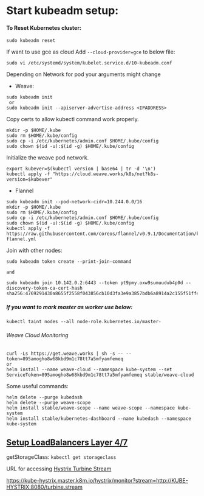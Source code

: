 # Start kubeadm setup:

#### To Reset Kubernetes cluster:
```
sudo kubeadm reset
```

If want to use gce as cloud
Add `--cloud-provider=gce` to below file:


`
sudo vi /etc/systemd/system/kubelet.service.d/10-kubeadm.conf
`

Depending on Network for pod your arguments might change
- Weave:
```
sudo kubeadm init
 or
sudo kubeadm init --apiserver-advertise-address <IPADDRESS>
```
Copy certs to allow kubectl command work properly.
```
mkdir -p $HOME/.kube
sudo rm $HOME/.kube/config
sudo cp -i /etc/kubernetes/admin.conf $HOME/.kube/config
sudo chown $(id -u):$(id -g) $HOME/.kube/config
```
Initialize the weave pod network.
```
export kubever=$(kubectl version | base64 | tr -d '\n')
kubectl apply -f "https://cloud.weave.works/k8s/net?k8s-version=$kubever"
```
- Flannel
```
sudo kubeadm init --pod-network-cidr=10.244.0.0/16
mkdir -p $HOME/.kube
sudo rm $HOME/.kube/config
sudo cp -i /etc/kubernetes/admin.conf $HOME/.kube/config
sudo chown $(id -u):$(id -g) $HOME/.kube/config
kubectl apply -f https://raw.githubusercontent.com/coreos/flannel/v0.9.1/Documentation/kube-flannel.yml
```

Join with other nodes:
```
sudo kubeadm token create --print-join-command

and

sudo kubeadm join 10.142.0.2:6443 --token pt9pmy.oxw9sumuudub4p0d --discovery-token-ca-cert-hash sha256:4769291430a8655f2558f043856cb10d3fa3e9a3857bdb6a8914a2c155f51ff4
```

##### If you want to mark master as worker use below:

```
kubectl taint nodes --all node-role.kubernetes.io/master-
```

###### Weave Cloud Monitoring
```
curl -Ls https://get.weave.works | sh -s -- --token=895amogho8w68kbd9m1c78tt7a5mfyamfemeq
or
helm install --name weave-cloud --namespace kube-system --set ServiceToken=895amogho8w68kbd9m1c78tt7a5mfyamfemeq stable/weave-cloud
```


Some useful commands:
```
helm delete --purge kubedash
helm delete --purge weave-scope
helm install stable/weave-scope --name weave-scope --namespace kube-system
helm install stable/kubernetes-dashboard --name kubedash --namespace kube-system
```

## [Setup LoadBalancers Layer 4/7](https://github.com/amitkshirsagar13/kube-server/blob/master/minikube/bin/README.md)



getStorageClass: `kubectl get storageclass`

URL for accessing [Hystrix Turbine Stream](https://kube-hystrix.master.k8m.io/hystrix/monitor?stream=http://KUBE-HYSTRIX:8080/turbine.stream)

https://kube-hystrix.master.k8m.io/hystrix/monitor?stream=http://KUBE-HYSTRIX:8080/turbine.stream
